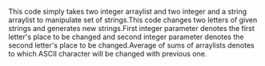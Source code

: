 This code simply takes two integer arraylist and two integer and a string arraylist to manipulate set of strings.This code changes
two letters of given strings and generates new strings.First integer parameter denotes the first letter's place to be changed and 
second integer parameter denotes the second letter's place to be changed.Average of sums of arraylists denotes to which ASCII
character will be changed with previous one.